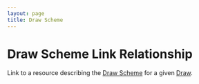 ```yaml
---
layout: page
title: Draw Scheme
---
```

# Draw Scheme Link Relationship

Link to a resource describing the [Draw Scheme](../concepts/draw-scheme) for a given [Draw](../concepts/draw).
